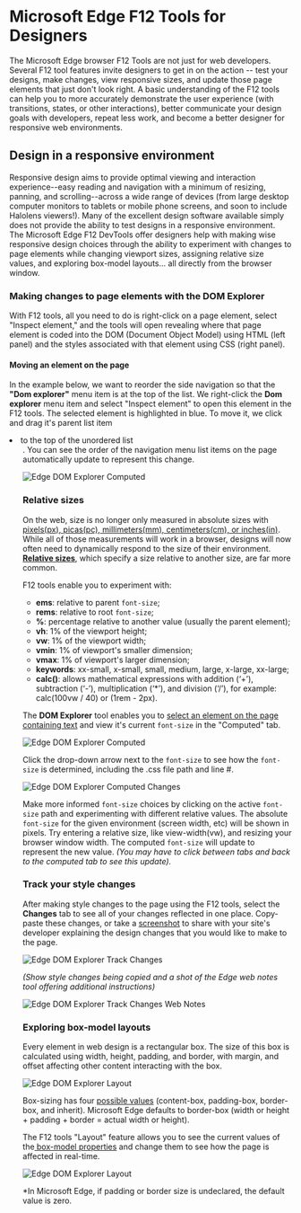 # Microsoft Edge F12 Tools for Designers

The Microsoft Edge browser F12 Tools are not just for web developers. Several F12 tool features invite designers to get in on the action -- test your designs, make changes, view responsive sizes, and update those page elements that just don't look right. A basic understanding of the F12 tools can help you to more accurately demonstrate the user experience (with transitions, states, or other interactions), better communicate your design goals with developers, repeat less work, and become a better designer for responsive web environments. 
  

## Design in a responsive environment

Responsive design aims to provide optimal viewing and interaction experience--easy reading and navigation with a minimum of resizing, panning, and scrolling--across a wide range of devices (from large desktop computer monitors to tablets or mobile phone screens, and soon to include Halolens viewers!). Many of the excellent design software available simply does not provide the ability to test designs in a responsive environment. The Microsoft Edge F12 DevTools offer designers help with making wise responsive design choices through the ability to experiment with changes to page elements while changing viewport sizes, assigning relative size values, and exploring box-model layouts... all directly from the browser window.  

### Making changes to page elements with the DOM Explorer 

With F12 tools, all you need to do is right-click on a page element, select "Inspect element," and the tools will open revealing where that page element is coded into the DOM (Document Object Model) using HTML (left panel) and the styles associated with that element using CSS (right panel). 

#### Moving an element on the page
In the example below, we want to reorder the side navigation so that the **"Dom explorer"** menu item is at the top of the list. We right-click the **Dom explorer** menu item and select "Inspect element" to open this element in the F12 tools. The selected element is highlighted in blue. To move it, we click and drag it's parent list item <li> to the top of the unordered list <ul>. You can see the order of the navigation menu list items on the page automatically update to represent this change. 

![Edge DOM Explorer Computed](../jekylltests/media/Edge_DomExplorer_dragdrop.gif) 

### Relative sizes
On the web, size is no longer only measured in absolute sizes with [pixels(px), picas(pc), millimeters(mm), centimeters(cm), or inches(in)](http://www.w3.org/TR/css3-values/#absolute-lengths). While all of those measurements will work in a browser, designs will now often need to dynamically respond to the size of their environment. [**Relative sizes**](http://www.w3.org/TR/css3-values/#relative-lengths), which specify a size relative to another size, are far more common. 

F12 tools enable you to experiment with: 

  - **ems**: relative to parent `font-size`;
  - **rems**: relative to root `font-size`; 
  - **%**: percentage relative to another value (usually the parent element);
  - **vh**: 1% of the viewport height; 
  - **vw**: 1% of the viewport width; 
  - **vmin**: 1% of viewport's smaller dimension;
  - **vmax**: 1% of viewport's larger dimension;
  - **keywords**: xx-small, x-small, small, medium, large, x-large, xx-large;
  - **calc()**: allows mathematical expressions with addition (‘+’), subtraction (‘-’), multiplication (‘*’), and division (‘/’), for example: calc(100vw / 40) or (1rem - 2px).

The **DOM Explorer** tool enables you to [select an element on the page containing text](https://github.com/MicrosoftEdge/MicrosoftEdge-Documentation/tree/master/f12-devtools-guide/dom-explorer#selecting-an-element) and view it's current `font-size` in the "Computed" tab.

![Edge DOM Explorer Computed](../media/jekylltests/Edge_DomExplorer_computed.gif) 

Click the drop-down arrow next to the `font-size` to see how the `font-size` is determined, including the .css file path and line #. 

![Edge DOM Explorer Computed Changes](../media/Edge_DomExplorer_computed_changes.gif) 

Make more informed `font-size` choices by clicking on the active `font-size` path and experimenting with different relative values. The absolute `font-size` for the given environment (screen width, etc) will be shown in pixels. Try entering a relative size, like view-width(vw), and resizing your browser window width. The computed `font-size` will update to represent the new value. *(You may have to click between tabs and back to the computed tab to see this update).*   

### Track your style changes

After making style changes to the page using the F12 tools, select the **Changes** tab to see all of your changes reflected in one place. Copy-paste these changes, or take a [screenshot]() to share with your site's developer explaining the design changes that you would like to make to the page. 

![Edge DOM Explorer Track Changes](../media/Edge_DomExplorer_changes.gif)

*(Show style changes being copied and a shot of the Edge web notes tool offering additional instructions)*

![Edge DOM Explorer Track Changes Web Notes](../media/Edge_DomExplorer_changes_webnotes.gif)

### Exploring box-model layouts

Every element in web design is a rectangular box. The size of this box is calculated using width, height, padding, and border, with margin, and offset affecting other content interacting with the box. 

![Edge DOM Explorer Layout](../media/Edge_DomExplorer_layout.png)

Box-sizing has four [possible values](https://msdn.microsoft.com/en-us/library/dd183522(v=vs.85).aspx) (content-box, padding-box, border-box, and inherit). Microsoft Edge defaults to border-box (width or height + padding + border = actual width or height). 

The F12 tools "Layout" feature allows you to see the current values of the[ box-model properties](https://msdn.microsoft.com/en-us/library/hh772047(v=vs.85).aspx) and change them to see how the page is affected in real-time.   

![Edge DOM Explorer Layout](../media/Edge_DomExplorer_layout_changes.gif)

*In Microsoft Edge, if padding or border size is undeclared, the default value is zero. 
